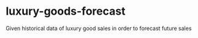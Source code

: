 # luxury-goods-forecast
Given historical data of luxury good sales in order to forecast future sales
